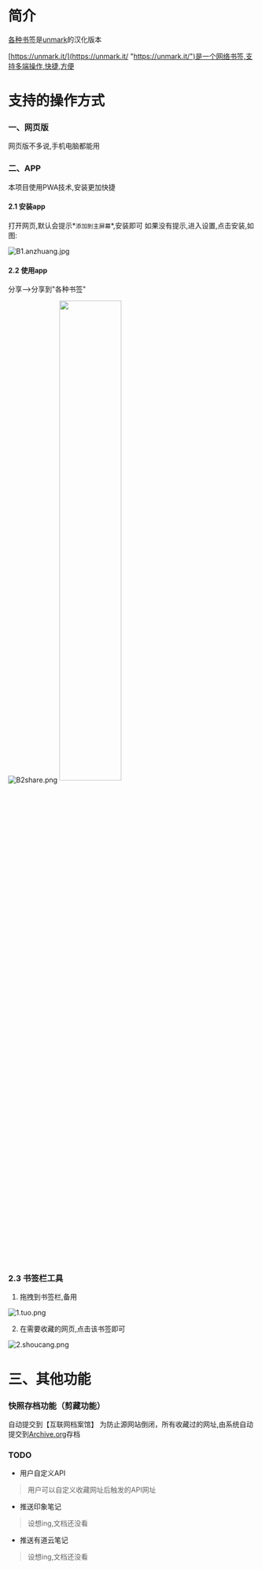 # 简介
[各种书签](https://bookmark.gezhong.vip/ "各种书签")是[unmark](https://github.com/cdevroe/unmark "unmark")的汉化版本

[https://unmark.it/](https://unmark.it/ "https://unmark.it/")是一个网络书签,支持多端操作,快捷,方便

# 支持的操作方式
### 一、网页版
网页版不多说,手机电脑都能用

### 二、APP
本项目使用PWA技术,安装更加快捷

#### 2.1 安装app
打开网页,默认会提示*`添加到主屏幕`*,安装即可
如果没有提示,进入设置,点击安装,如图:

![B1.anzhuang.jpg](https://i.loli.net/2020/11/11/WRkF2UtnliHSfym.jpg)

#### 2.2 使用app
分享-->分享到"各种书签"

![B2share.png]()
<img src="https://i.loli.net/2020/11/11/xaUgdhvQule4Gw1.png" width = "50%" height = "50%"  align=center />

### 2.3 书签栏工具

1. 拖拽到书签栏,备用

![1.tuo.png](https://i.loli.net/2020/11/11/rBkzI16tGdiOHVZ.png)

2. 在需要收藏的网页,点击该书签即可

![2.shoucang.png](https://i.loli.net/2020/11/11/Tm4Lcby7advMIrJ.png)
# 三、其他功能

### 快照存档功能（剪藏功能）
自动提交到【互联网档案馆】
为防止源网站倒闭，所有收藏过的网址,由系统自动提交到[Archive.org](https://archive.org/ "Archive.org")存档

### TODO
* 用户自定义API
> 用户可以自定义收藏网址后触发的API网址
* 推送印象笔记
> 设想ing,文档还没看
* 推送有道云笔记
> 设想ing,文档还没看



